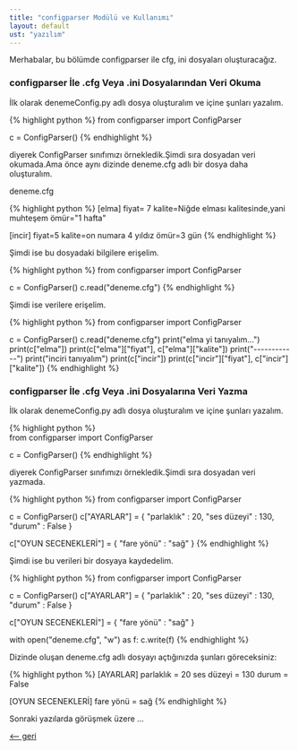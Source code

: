 ```yaml
---
title: "configparser Modülü ve Kullanımı"
layout: default
ust: "yazılım"
---
```


Merhabalar, bu bölümde configparser ile cfg, ini dosyaları oluşturacağız.

### configparser İle .cfg Veya .ini Dosyalarından Veri Okuma

İlk olarak denemeConfig.py adlı dosya oluşturalım ve içine şunları yazalım.

{% highlight python  %}
from configparser import ConfigParser

c = ConfigParser()
{% endhighlight %}					
					

diyerek ConfigParser sınıfımızı örnekledik.Şimdi sıra dosyadan veri okumada.Ama önce aynı dizinde deneme.cfg adlı bir dosya daha oluşturalım.

deneme.cfg

{% highlight python  %}
[elma]
fiyat= 7
kalite=Niğde elması kalitesinde,yani muhteşem
ömür="1 hafta"

[incir]
fiyat=5
kalite=on numara 4 yıldız
ömür=3 gün
{% endhighlight %}					
					

Şimdi ise bu dosyadaki bilgilere erişelim.

{% highlight python %}
from configparser import ConfigParser

c = ConfigParser()
c.read("deneme.cfg")
{% endhighlight %}					
					

Şimdi ise verilere erişelim.

{% highlight python %}
from configparser import ConfigParser

c = ConfigParser()
c.read("deneme.cfg")
print("elma yi tanıyalım...")
print(c["elma"])
print(c["elma"]["fiyat"], c["elma"]["kalite"])
print("------------")
print("inciri tanıyalım")
print(c["incir"])
print(c["incir"]["fiyat"], c["incir"]["kalite"])
{% endhighlight %}					
					

### configparser İle .cfg Veya .ini Dosyalarına Veri Yazma

İlk olarak denemeConfig.py adlı dosya oluşturalım ve içine şunları yazalım.

{% highlight python %}					
from configparser import ConfigParser

c = ConfigParser()
{% endhighlight %}					
					

diyerek ConfigParser sınıfımızı örnekledik.Şimdi sıra dosyadan veri yazmada.

{% highlight python  %}
from configparser import ConfigParser

c = ConfigParser()
c["AYARLAR"] = {
	"parlaklık" : 20,
	"ses düzeyi" : 130,
	"durum" : False
}

c["OYUN SECENEKLERİ"] = {
	"fare yönü" : "sağ"
}
{% endhighlight %}					
					

Şimdi ise bu verileri bir dosyaya kaydedelim.

{% highlight python %}
from configparser import ConfigParser

c = ConfigParser()
c["AYARLAR"] = {
	"parlaklık" : 20,
	"ses düzeyi" : 130,
	"durum" : False
}

c["OYUN SECENEKLERİ"] = {
	"fare yönü" : "sağ"
}

with open("deneme.cfg", "w") as f:
	c.write(f)
{% endhighlight %}					
					

Dizinde oluşan deneme.cfg adlı dosyayı açtığınızda şunları göreceksiniz:

{% highlight python %}
[AYARLAR]
parlaklık = 20
ses düzeyi = 130
durum = False

[OYUN SECENEKLERİ]
fare yönü = sağ
{% endhighlight %}					
					
Sonraki yazılarda görüşmek üzere ...

[<-- geri](../)
